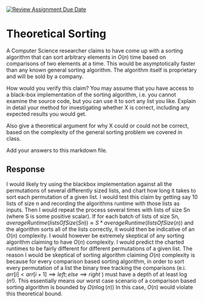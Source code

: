 [![Review Assignment Due Date](https://classroom.github.com/assets/deadline-readme-button-24ddc0f5d75046c5622901739e7c5dd533143b0c8e959d652212380cedb1ea36.svg)](https://classroom.github.com/a/9YUeXH71)
# Theoretical Sorting

A Computer Science researcher claims to have come up with a sorting algorithm
that can sort arbitrary elements in $O(n)$ time based on comparisons of two
elements at a time. This would be asymptotically faster than any known general
sorting algorithm. The algorithm itself is proprietary and will be sold by a
company.

How would you verify this claim? You may assume that you have access to a
black-box implementation of the sorting algorithm, i.e. you cannot examine the
source code, but you can use it to sort any list you like. Explain in detail
your method for investigating whether X is correct, including any expected
results you would get.

Also give a theoretical argument for why X could or could not be correct, based
on the complexity of the general sorting problem we covered in class.

Add your answers to this markdown file.

## Response

I would likely try using the blackbox implementation against all the permutations of several differently sized lists, and chart how long it takes to sort each permutation of a given list. I would test this claim by getting say 10 lists of size n and recording the algorithms runtime with those lists as inputs. Then I would repeat the process several times with lists of size Sn (where S is some positive scalar). If for each batch of lists of size Sn, $averageRuntime(listsOfSize(Sn)) \approx S*averageRuntime(listsOfSize(n))$ and the algorithm sorts all of the lists correctly, it would then be indicative of an $O(n)$ complexity. I would however be extremely skeptical of any sorting algorithm claiming to have $O(n)$ complexity. I would predict the charted runtimes to be fairly different for different permutations of a given list. The reason I would be skeptical of sorting algorithm claiming $O(n)$ complexity is because for every comparison based sorting algorithm, in order to sort every permutation of a list the binary tree tracking the comparisons (e.i. $arr[i] < arr[i+1] \implies left; else \implies right$ ) must have a depth of at least $\log(n!).$ This essentially means our worst case scenario of a comparison based sorting algorithm is bounded by $\Omega(n\log(n))$ In this case, $O(n)$ would violate this theoretical bound.